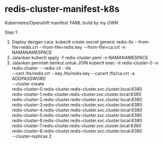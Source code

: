 # redis-cluster-manifest-k8s
Kubernetes/Openshift manifest YAML build by my OWN

Step 1:

1. Deploy dengan cara: kubectl create secret generic redis-tls --from-file=redis.crt --from-file=redis.key --from-file=ca.crt -n NAMANAMESPACE
2. Jalankan kubectl apply -f redis-cluster.yaml -n NAMANAMESPACE
3. Jalankan perintah berikut untuk JOIN
   kubectl exec -it redis-cluster-0 -n redis-cluster -- redis-cli --tls \
  --cert /tls/redis.crt --key /tls/redis.key --cacert /tls/ca.crt -a ADDPASSWORD \
  --cluster create \
  redis-cluster-0.redis-cluster.redis-cluster.svc.cluster.local:6380 \
  redis-cluster-1.redis-cluster.redis-cluster.svc.cluster.local:6380 \
  redis-cluster-2.redis-cluster.redis-cluster.svc.cluster.local:6380 \
  redis-cluster-3.redis-cluster.redis-cluster.svc.cluster.local:6380 \
  redis-cluster-4.redis-cluster.redis-cluster.svc.cluster.local:6380 \
  redis-cluster-5.redis-cluster.redis-cluster.svc.cluster.local:6380 \
  redis-cluster-6.redis-cluster.redis-cluster.svc.cluster.local:6380 \
  redis-cluster-7.redis-cluster.redis-cluster.svc.cluster.local:6380 \
  redis-cluster-8.redis-cluster.redis-cluster.svc.cluster.local:6380 \
  --cluster-replicas 2


